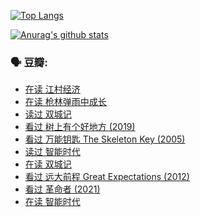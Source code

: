 [![Top Langs](https://github-readme-stats.vercel.app/api/top-langs/?username=w940853815)](https://github.com/anuraghazra/github-readme-stats)

[![Anurag's github stats](https://github-readme-stats.vercel.app/api?username=w940853815)](https://github.com/anuraghazra/github-readme-stats)

### 🗣 豆瓣:

<!-- DOUBAN-ACTIVITIES:START -->
- [在读 江村经济](https://www.douban.com/people/136069238/status/3583437704/)
- [在读 枪林弹雨中成长](https://www.douban.com/people/136069238/status/3578352514/)
- [读过 双城记](https://www.douban.com/people/136069238/status/3578065234/)
- [看过 树上有个好地方‎ (2019)](https://www.douban.com/people/136069238/status/3577881240/)
- [看过 万能钥匙 The Skeleton Key‎ (2005)](https://www.douban.com/people/136069238/status/3569501275/)
- [读过 智能时代](https://www.douban.com/people/136069238/status/3557820187/)
- [在读 双城记](https://www.douban.com/people/136069238/status/3556742680/)
- [看过 远大前程 Great Expectations‎ (2012)](https://www.douban.com/people/136069238/status/3551308997/)
- [看过 革命者‎ (2021)](https://www.douban.com/people/136069238/status/3550774581/)
- [在读 智能时代](https://www.douban.com/people/136069238/status/3544928763/)
<!-- DOUBAN-ACTIVITIES:END -->
<!--
**w940853815/w940853815** is a ✨ _special_ ✨ repository because its `README.md` (this file) appears on your GitHub profile.

Here are some ideas to get you started:

- 🔭 I’m currently working on ...
- 🌱 I’m currently learning ...
- 👯 I’m looking to collaborate on ...
- 🤔 I’m looking for help with ...
- 💬 Ask me about ...
- 📫 How to reach me: ...
- 😄 Pronouns: ...
- ⚡ Fun fact: ...
-->
